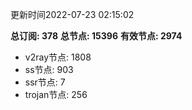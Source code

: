 更新时间2022-07-23 02:15:02

**总订阅: 378**
**总节点: 15396**
**有效节点: 2974**
- v2ray节点: 1808
- ss节点: 903
- ssr节点: 7
- trojan节点: 256
